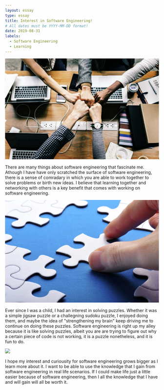 ```yaml
---
layout: essay
type: essay
title: Interest in Software Engineering!
# All dates must be YYYY-MM-DD format!
date: 2019-08-31
labels:
  - Software Engineering
  - Learning
---
```


<img class="ui tiny left circular floated image" src="../images/team.jpg">

There are many things about software engineering that fascinate me. Athough I have have only scratched the surface of software engineering, there is a sense of comradary in which you are able to work together to solve problems or birth new ideas. I believe that learning together and networking with others is a key benefit that comes with working on software engineering. 

<img class="ui tiny left circular floated image" src="../images/puzzle.jpg">

Ever since I was a child, I had an interest in solving puzzles. Whether it was a simple jigsaw puzzle or a challegning sudoku puzzle, I enjoyed doing them, and maybe the idea of "strengthening my brain" keep driving me to continue on doing these puzzles. Software engineering is right up my alley because it is like solving puzzles, albeit you are are trying to figure out why a certain piece of code is not working, it is a puzzle nonetheless, and it is fun to do. 

<img class="ui tiny left circular floated image" src="../images/software-code.jpg">

I hope my interest and curiousity for software engineering grows bigger as I learn more about it. I want to be able to use the knowledge that I gain from software engineering in real life scenarios. If I could make life just a little easier because of software engineering, then I all the knowledge that I have and will gain will all be worth it.

